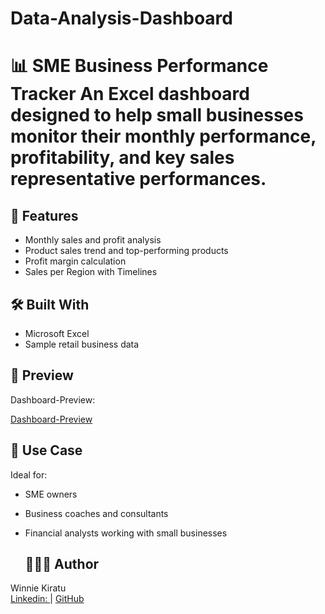 # Data-Analysis-Dashboard
# 📊 SME Business Performance Tracker  An Excel dashboard designed to help small businesses monitor their monthly performance, profitability, and key sales representative performances.


## 🚀 Features
- Monthly sales and profit analysis
- Product sales trend and top-performing products
- Profit margin calculation
- Sales per Region with Timelines

## 🛠️ Built With
- Microsoft Excel
- Sample retail business data

## 📸 Preview
Dashboard-Preview:

<a href= "https://github.com/wacerabanice/Data-Analysis-Dashboard/blob/main/Dashboard-Preview.png"> Dashboard-Preview</a>


## 📌 Use Case
Ideal for:
- SME owners
- Business coaches and consultants
- Financial analysts working with small businesses

  ## 🙋🏽‍♀️ Author
Winnie Kiratu  
[Linkedin: ](https://www.linkedin.com/in/winnie-kiratu/) | [GitHub](https://github.com/wacerabanice)
